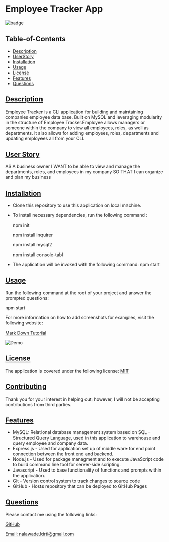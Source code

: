 # Employee Tracker App

![badge](https://img.shields.io/badge/license-MIT-blue)

## Table-of-Contents

- [Description](#description)
- [UserStory](#user-story)
- [Installation](#installation)
- [Usage](#usage)
- [License](#license)
- [Features](#features)
- [Questions](#questions)

## [Description](#table-of-contents)

Employee Tracker is a CLI application for building and maintaining companies employee data base. Built on MySQL and leveraging modularity in the structure of Employee Tracker.Employee allows managers or someone within the company to view all employees, roles, as well as departments. It also allows for adding employees, roles, departments and updating employees all from your CLI.

## [User Story](#table-of-contents)

AS A business owner
I WANT to be able to view and manage the departments, roles, and employees in my company
SO THAT I can organize and plan my business

## [Installation](#table-of-contents)

- Clone this repository to use this application on local machine.

- To install necessary dependencies, run the following command :

  npm init

  npm install inquirer

  npm install mysql2

  npm install console-tabl

- The application will be invoked with the following command:
  npm start

## [Usage](#table-of-contents)

Run the following command at the root of your project and answer the prompted questions:

npm start

For more information on how to add screenshots for examples, visit the following website:

[Mark Down Tutorial](https://agea.github.io/tutorial.md/)

![Demo](./assets/Employee_tracker.gif)

## [License](#table-of-contents)

The application is covered under the following license:
[MIT](https://choosealicense.com/licenses/MIT)

## [Contributing](#table-of-contents)

Thank you for your interest in helping out; however, I will not be accepting contributions from third parties.

## [Features](#table-of-contents)

- MySQL: Relational database management system based on SQL – Structured Query Language, used in this application to warehouse and query employee and company data.
- Express.js - Used for application set up of middle ware for end point connection between the front end and backend.
- Node.js - Used for package managment and to execute JavaScript code to build command line tool for server-side scripting.
- Javascript - Used to base functionality of functions and prompts within the application.
- Git - Version control system to track changes to source code
- GitHub - Hosts repository that can be deployed to GitHub Pages

## [Questions](#table-of-contents)

Please contact me using the following links:

[GitHub](https://github.com/nkirti28)

[Email: nalawade.kirti@gmail.com](mailto:nalawade.kirti@gmail.com)
